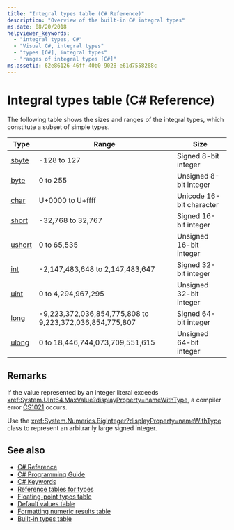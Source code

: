 ```yaml
---
title: "Integral types table (C# Reference)"
description: "Overview of the built-in C# integral types"
ms.date: 08/20/2018
helpviewer_keywords: 
  - "integral types, C#"
  - "Visual C#, integral types"
  - "types [C#], integral types"
  - "ranges of integral types [C#]"
ms.assetid: 62e86126-46ff-40b0-9028-e61d7558268c
---
```

# Integral types table (C# Reference)

The following table shows the sizes and ranges of the integral types, which constitute a subset of simple types.  
  
|Type|Range|Size|  
|----------|-----------|----------|  
|[sbyte](sbyte.md)|-128 to 127|Signed 8-bit integer|  
|[byte](byte.md)|0 to 255|Unsigned 8-bit integer|  
|[char](char.md)|U+0000 to U+ffff|Unicode 16-bit character|  
|[short](short.md)|-32,768 to 32,767|Signed 16-bit integer|  
|[ushort](ushort.md)|0 to 65,535|Unsigned 16-bit integer|  
|[int](int.md)|-2,147,483,648 to 2,147,483,647|Signed 32-bit integer|  
|[uint](uint.md)|0 to 4,294,967,295|Unsigned 32-bit integer|  
|[long](long.md)|-9,223,372,036,854,775,808 to 9,223,372,036,854,775,807|Signed 64-bit integer|  
|[ulong](ulong.md)|0 to 18,446,744,073,709,551,615|Unsigned 64-bit integer|  

## Remarks
  
If the value represented by an integer literal exceeds <xref:System.UInt64.MaxValue?displayProperty=nameWithType>, a compiler error [CS1021](../../misc/cs1021.md) occurs.

Use the <xref:System.Numerics.BigInteger?displayProperty=nameWithType> class to represent an arbitrarily large signed integer.
  
## See also

- [C# Reference](../index.md)
- [C# Programming Guide](../../programming-guide/index.md)
- [C# Keywords](index.md)
- [Reference tables for types](reference-tables-for-types.md)
- [Floating-point types table](floating-point-types-table.md)
- [Default values table](default-values-table.md)
- [Formatting numeric results table](formatting-numeric-results-table.md)
- [Built-in types table](built-in-types-table.md)
